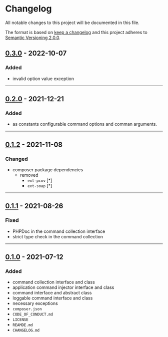 # Changelog

All notable changes to this project will be documented in this file.

The format is based on [keep a changelog][xtlink-keep-a-changelog]
and this project adheres to [Semantic Versioning 2.0.0][xtlink-semantic-versioning].

## [0.3.0] - 2022-10-07

### Added

* invalid option value exception

[0.3.0]: https://github.com/codekandis/console/compare/0.2.0...0.3.0

---
## [0.2.0] - 2021-12-21

### Added

* as constants configurable command options and comman arguments.

[0.2.0]: https://github.com/codekandis/console/compare/0.1.2...0.2.0

---
## [0.1.2] - 2021-11-08

### Changed

* composer package dependencies
  * removed
    * `ext-pcov` [*] 
    * `ext-soap` [*] 

[0.1.2]: https://github.com/codekandis/console/compare/0.1.1...0.1.2

---
## [0.1.1] - 2021-08-26

### Fixed

* PHPDoc in the command collection interface
* strict type check in the command collection

[0.1.1]: https://github.com/codekandis/console/compare/0.1.0...0.1.1

---
## [0.1.0] - 2021-07-12

### Added

* command collection interface and class
* application command injector interface and class
* command interface and abstract class
* loggable command interface and class
* necessary exceptions
* `composer.json`
* `CODE_OF_CONDUCT.md`
* `LICENSE`
* `REAMDE.md`
* `CHANGELOG.md`

[0.1.0]: https://github.com/codekandis/console/tree/0.1.0



[xtlink-keep-a-changelog]: http://keepachangelog.com/en/1.0.0/
[xtlink-semantic-versioning]: http://semver.org/spec/v2.0.0.html
